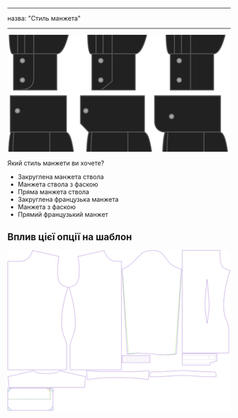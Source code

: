 - - -
назва: "Стиль манжета"
- - -

![Стиль манжета](cuffstyle.svg)

Який стиль манжети ви хочете?

- Закруглена манжета ствола
- Манжета ствола з фаскою
- Пряма манжета ствола
- Закруглена французька манжета
- Манжета з фаскою
- Прямий французький манжет

## Вплив цієї опції на шаблон

![На цьому зображенні показано вплив цієї опції шляхом накладання декількох варіантів, які мають різне значення для цієї опції](simon_cuffstyle_sample.svg "Вплив цієї опції на шаблон")
